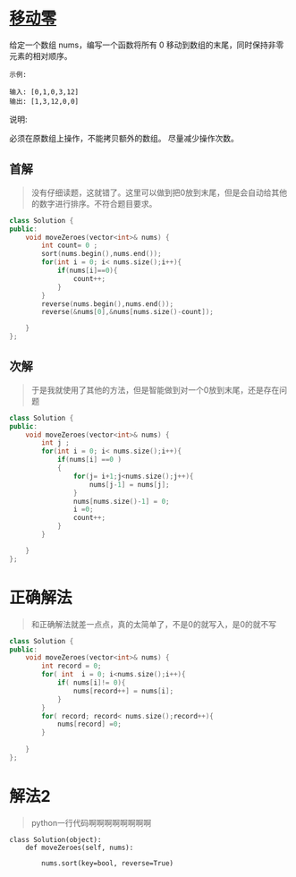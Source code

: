 # [移动零](https://leetcode-cn.com/leetbook/read/top-interview-questions-easy/x2ba4i/)
给定一个数组 nums，编写一个函数将所有 0 移动到数组的末尾，同时保持非零元素的相对顺序。

```
示例:

输入: [0,1,0,3,12]
输出: [1,3,12,0,0]
```
说明:

必须在原数组上操作，不能拷贝额外的数组。
尽量减少操作次数。

## 首解
>没有仔细读题，这就错了。这里可以做到把0放到末尾，但是会自动给其他的数字进行排序。不符合题目要求。
```C++
class Solution {
public:
    void moveZeroes(vector<int>& nums) {
        int count= 0 ;
        sort(nums.begin(),nums.end());
        for(int i = 0; i< nums.size();i++){
            if(nums[i]==0){
                count++;
            }
        }
        reverse(nums.begin(),nums.end());
        reverse(&nums[0],&nums[nums.size()-count]);

    }
};
```

## 次解
>于是我就使用了其他的方法，但是智能做到对一个0放到末尾，还是存在问题
```C++
class Solution {
public:
    void moveZeroes(vector<int>& nums) {
        int j ;
        for(int i = 0; i< nums.size();i++){
            if(nums[i] ==0 )
            {
                for(j= i+1;j<nums.size();j++){
                    nums[j-1] = nums[j];
                }   
                nums[nums.size()-1] = 0;
                i =0;
                count++;
            }
        }

    }
};
```

# 正确解法
>和正确解法就差一点点，真的太简单了，不是0的就写入，是0的就不写
```C++
class Solution {
public:
    void moveZeroes(vector<int>& nums) {
        int record = 0;
        for( int  i = 0; i<nums.size();i++){
            if( nums[i]!= 0){
                nums[record++] = nums[i];
            }
        }
        for( record; record< nums.size();record++){
            nums[record] =0;
        }
        
    }
};
```

# 解法2
>python一行代码啊啊啊啊啊啊啊啊
```
class Solution(object):
    def moveZeroes(self, nums):

        nums.sort(key=bool, reverse=True)
```
